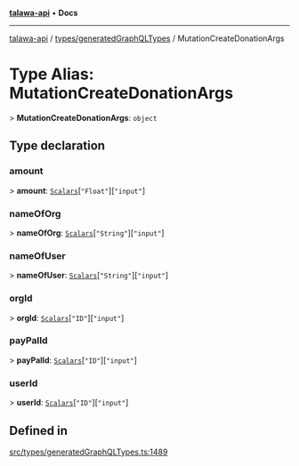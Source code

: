 [**talawa-api**](../../../README.md) • **Docs**

***

[talawa-api](../../../modules.md) / [types/generatedGraphQLTypes](../README.md) / MutationCreateDonationArgs

# Type Alias: MutationCreateDonationArgs

\> **MutationCreateDonationArgs**: `object`

## Type declaration

### amount

\> **amount**: [`Scalars`](Scalars.md)\[`"Float"`\]\[`"input"`\]

### nameOfOrg

\> **nameOfOrg**: [`Scalars`](Scalars.md)\[`"String"`\]\[`"input"`\]

### nameOfUser

\> **nameOfUser**: [`Scalars`](Scalars.md)\[`"String"`\]\[`"input"`\]

### orgId

\> **orgId**: [`Scalars`](Scalars.md)\[`"ID"`\]\[`"input"`\]

### payPalId

\> **payPalId**: [`Scalars`](Scalars.md)\[`"ID"`\]\[`"input"`\]

### userId

\> **userId**: [`Scalars`](Scalars.md)\[`"ID"`\]\[`"input"`\]

## Defined in

[src/types/generatedGraphQLTypes.ts:1489](https://github.com/PalisadoesFoundation/talawa-api/blob/a6e7ac91b581c9109559657faf0f934f3eb41fe7/src/types/generatedGraphQLTypes.ts#L1489)
